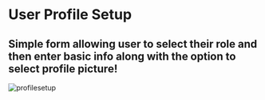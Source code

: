 # User Profile Setup
## Simple form allowing user to select their role and then enter basic info along with the option to select profile picture!

![profilesetup](https://user-images.githubusercontent.com/18268127/30007069-3c5b2c3c-90cc-11e7-9f63-bd76d2c73c5b.png)
